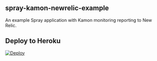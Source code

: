 spray-kamon-newrelic-example
------------------------------

An example Spray application with Kamon monitoring reporting to New Relic.


Deploy to Heroku
--------------
[![Deploy](https://www.herokucdn.com/deploy/button.png)](https://heroku.com/deploy?template=https://github.com/yzernik/spray-kamon-newrelic-example)
